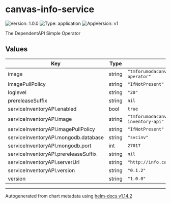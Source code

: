 # canvas-info-service

![Version: 1.0.0](https://img.shields.io/badge/Version-1.0.0-informational?style=flat-square) ![Type: application](https://img.shields.io/badge/Type-application-informational?style=flat-square) ![AppVersion: v1](https://img.shields.io/badge/AppVersion-v1-informational?style=flat-square)

The DependentAPI Simple Operator

## Values

| Key | Type | Default | Description |
|-----|------|---------|-------------|
| image | string | `"tmforumodacanvas/dependentapi-simple-operator"` |  |
| imagePullPolicy | string | `"IfNotPresent"` |  |
| loglevel | string | `"20"` |  |
| prereleaseSuffix | string | `nil` |  |
| serviceInventoryAPI.enabled | bool | `true` |  |
| serviceInventoryAPI.image | string | `"tmforumodacanvas/tmf638-service-inventory-api"` |  |
| serviceInventoryAPI.imagePullPolicy | string | `"IfNotPresent"` |  |
| serviceInventoryAPI.mongodb.database | string | `"svcinv"` |  |
| serviceInventoryAPI.mongodb.port | int | `27017` |  |
| serviceInventoryAPI.prereleaseSuffix | string | `nil` |  |
| serviceInventoryAPI.serverUrl | string | `"http://info.canvas.svc.cluster.local"` |  |
| serviceInventoryAPI.version | string | `"0.1.2"` |  |
| version | string | `"1.0.0"` |  |

----------------------------------------------
Autogenerated from chart metadata using [helm-docs v1.14.2](https://github.com/norwoodj/helm-docs/releases/v1.14.2)
